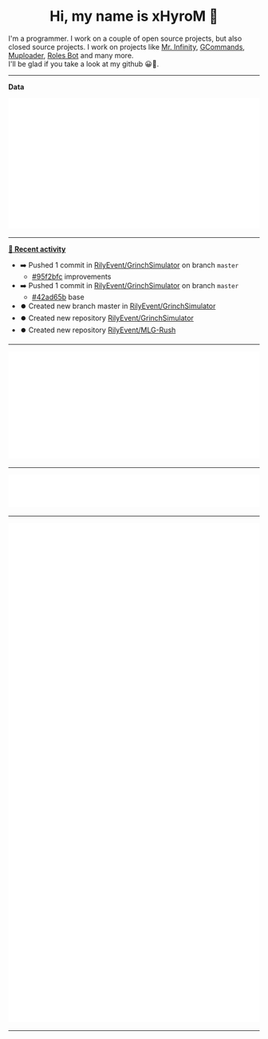 <p align="center">
    <!-- <img src="https://avatars.githubusercontent.com/u/56601352" width="192" alt="hyro's pfp" /> -->
    <h1 align="center">Hi, my name is xHyroM 👋</h1>
</p>

I'm a programmer. I work on a couple of open source projects, but also closed source projects. I work on projects like [Mr. Infinity](https://discord.com/oauth2/authorize?client_id=720321585625694239&scope=bot%20applications.commands&permissions=8&redirect_uri=https://blobs.gq/imanager&prompt=consent&response_type=code), [GCommands](https://github.com/Garlic-Team/GCommands), [Muploader](https://github.com/xHyroM/Muploder), [Roles Bot](https://github.com/xHyroM/roles-bot) and many more.  
I'll be glad if you take a look at my github 😀👀.

___
**Data**

<img src="https://github.com/xHyroM/xHyroM/blob/master/.cache/base.svg">

___

**[📰 Recent activity](https://github.com/xHyroM)**
* ➡️ Pushed 1 commit in [RilyEvent/GrinchSimulator](https://github.com/RilyEvent/GrinchSimulator) on branch `master`
  * [#95f2bfc](https://github.com/RilyEvent/GrinchSimulator/commit/95f2bfc) improvements
* ➡️ Pushed 1 commit in [RilyEvent/GrinchSimulator](https://github.com/RilyEvent/GrinchSimulator) on branch `master`
  * [#42ad65b](https://github.com/RilyEvent/GrinchSimulator/commit/42ad65b) base
* ⏺️ Created new branch master in [RilyEvent/GrinchSimulator](https://github.com/RilyEvent/GrinchSimulator)
* ⏺️ Created new repository  [RilyEvent/GrinchSimulator](https://github.com/RilyEvent/GrinchSimulator)
* ⏺️ Created new repository  [RilyEvent/MLG-Rush](https://github.com/RilyEvent/MLG-Rush)


___

<img src="https://github.com/xHyroM/xHyroM/blob/master/.cache/isocalendar.svg">

___

<img src="https://github.com/xHyroM/xHyroM/blob/master/.cache/languages.svg">

___

<img src="https://github.com/xHyroM/xHyroM/blob/master/.cache/achievements.svg">

___
